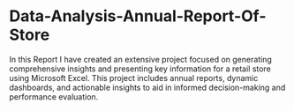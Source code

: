 # Data-Analysis-Annual-Report-Of-Store
In this Report I have created an extensive project focused on generating comprehensive insights and presenting key information for a retail store using Microsoft Excel. This project includes annual reports, dynamic dashboards, and actionable insights to aid in informed decision-making and performance evaluation.
